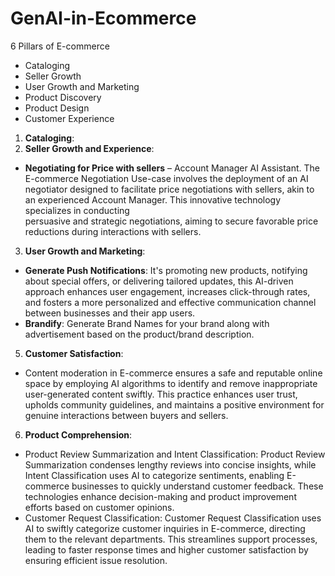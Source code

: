 # GenAI-in-Ecommerce

6 Pillars of E-commerce

- Cataloging
- Seller Growth
- User Growth and Marketing 
- Product Discovery 
- Product Design
- Customer Experience

1. **Cataloging**:
2. **Seller Growth and Experience**:
- **Negotiating for Price with sellers** – Account Manager AI Assistant.
  The E-commerce Negotiation Use-case involves the deployment of an AI negotiator designed to facilitate price negotiations with sellers, akin to an experienced Account Manager. This innovative technology specializes in conducting   
  persuasive and strategic negotiations, aiming to secure favorable price reductions during interactions with sellers.

3. **User Growth and Marketing**:
- **Generate Push Notifications**: It's promoting new products, notifying about special offers, or delivering tailored updates, this AI-driven approach enhances user engagement, increases click-through rates, and fosters a more personalized and effective communication channel between businesses and their app users.
- **Brandify**: Generate Brand Names for your brand along with advertisement based on the product/brand description.

5. **Customer Satisfaction**:
- Content moderation in E-commerce ensures a safe and reputable online space by employing AI algorithms to identify and remove inappropriate user-generated content swiftly. This practice enhances user trust, upholds community guidelines, and maintains a positive environment for genuine interactions between buyers and sellers.

6. **Product Comprehension**: 
- Product Review Summarization and Intent Classification: Product Review Summarization condenses lengthy reviews into concise insights, while Intent Classification uses AI to categorize sentiments, enabling E-commerce businesses to quickly understand customer feedback. These technologies enhance decision-making and product improvement efforts based on customer opinions.
- Customer Request Classification: Customer Request Classification uses AI to swiftly categorize customer inquiries in E-commerce, directing them to the relevant departments. This streamlines support processes, leading to faster response times and higher customer satisfaction by ensuring efficient issue resolution.




